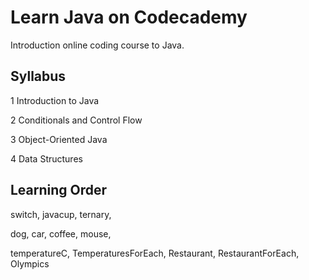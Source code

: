 # Learn Java on Codecademy
Introduction online coding course to Java.

## Syllabus
1 Introduction to Java 

2 Conditionals and Control Flow

3 Object-Oriented Java

4 Data Structures

## Learning Order
switch, javacup, ternary, 

dog, car, coffee, mouse, 

temperatureC, TemperaturesForEach, Restaurant, RestaurantForEach, Olympics
